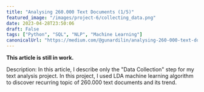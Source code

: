 ```yaml
---
title: "Analysing 260.000 Text Documents (1/5)"
featured_image: "/images/project-6/collecting_data.png"
date: 2023-04-28T23:50:06
draft: False
tags: ["Python", "SQL", "NLP", "Machine Learning"]
canonicalUrl: "https://medium.com/@gunardilin/analysing-260-000-text-documents-d43305a22b50"
---
```

**This article is still in work.**

Description: In this article, I describe only the "Data Collection" step for my text analysis project. In this project, I used LDA machine learning algorithm to discover recurring topic of 260.000 text documents and its trend.

